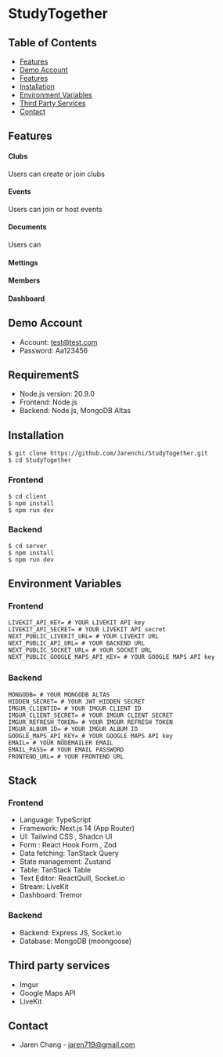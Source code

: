 # StudyTogether

## Table of Contents

- [Features](#features)
- [Demo Account](#demo-account)
- [Features](#features)
- [Installation](#installation)
- [Environment Variables](#environment-variables)
- [Third Party Services](#third-party-services)
- [Contact](#contact)

## Features

#### Clubs

Users can create or join clubs

#### Events

Users can join or host events

#### Documents

Users can

#### Mettings

#### Members

#### Dashboard

## Demo Account

- Account: test@test.com
- Password: Aa123456

## RequirementS

- Node.js version: 20.9.0
- Frontend: Node.js
- Backend: Node.js, MongoDB Altas

## Installation

```
$ git clone https://github.com/Jarenchi/StudyTogether.git
$ cd StudyTogether
```

### Frontend

```
$ cd client
$ npm install
$ npm run dev
```

### Backend

```
$ cd server
$ npm install
$ npm run dev
```

## Environment Variables

### Frontend

```
LIVEKIT_API_KEY= # YOUR LIVEKIT API key
LIVEKIT_API_SECRET= # YOUR LIVEKIT API secret
NEXT_PUBLIC_LIVEKIT_URL= # YOUR LIVEKIT URL
NEXT_PUBLIC_API_URL= # YOUR BACKEND URL
NEXT_PUBLIC_SOCKET_URL= # YOUR SOCKET URL
NEXT_PUBLIC_GOOGLE_MAPS_API_KEY= # YOUR GOOGLE MAPS API key
```

### Backend 　

```
MONGODB= # YOUR MONGODB ALTAS
HIDDEN_SECRET= # YOUR JWT HIDDEN SECRET
IMGUR_CLIENTID= # YOUR IMGUR CLIENT ID
IMGUR_CLIENT_SECRET= # YOUR IMGUR CLIENT SECRET
IMGUR_REFRESH_TOKEN= # YOUR IMGUR REFRESH TOKEN
IMGUR_ALBUM_ID= # YOUR IMGUR ALBUM ID
GOOGLE_MAPS_API_KEY= # YOUR GOOGLE MAPS API key
EMAIL= # YOUR NODEMAILER EMAIL
EMAIL_PASS= # YOUR EMAIL PASSWORD
FRONTEND_URL= # YOUR FRONTEND URL
```

## Stack

### Frontend

- Language: TypeScript
- Framework: Next.js 14 (App Router)
- UI: Tailwind CSS , Shadcn UI
- Form : React Hook Form , Zod
- Data fetching: TanStack Query
- State management: Zustand
- Table: TanStack Table
- Text Editor: ReactQuill, Socket.io
- Stream: LiveKit
- Dashboard: Tremor

### Backend

- Backend: Express JS, Socket.io
- Database: MongoDB (moongoose)

## Third party services

- Imgur
- Google Maps API
- LiveKit

## Contact

- Jaren Chang - jaren719@gmail.com
